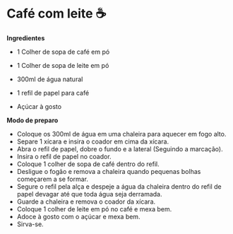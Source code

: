 # Café com leite :coffee:

**Ingredientes**

- 1 Colher de sopa de café em pó

- 1 Colher de sopa de leite em pó

- 300ml de água natural

- 1 refil de papel para café

- Açúcar à gosto

  

**Modo de preparo**

- Coloque os 300ml de água em uma chaleira para aquecer em fogo alto.
- Separe 1 xícara e insira o coador em cima da xícara.
- Abra o refil de papel, dobre o fundo e a lateral (Seguindo a marcação).
- Insira o refil de papel no coador.
- Coloque 1 colher de sopa de café dentro do refil.
- Desligue o fogão e remova a chaleira quando pequenas bolhas começarem a se formar.
- Segure o refil pela alça e despeje a água da chaleira dentro do refil de papel devagar até que toda água seja derramada.
- Guarde a chaleira e remova o coador da xícara.
- Coloque 1 colher de leite em pó no café e mexa bem.
- Adoce à gosto com o açúcar e mexa bem.
- Sirva-se.

